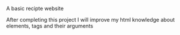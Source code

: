 A basic recipte website

After completing this project I will improve my html knowledge about elements, tags and their arguments
